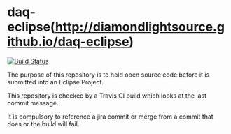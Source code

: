 # daq-eclipse(http://diamondlightsource.github.io/daq-eclipse)      
[![Build Status](https://api.travis-ci.org/DiamondLightSource/daq-eclipse.png)](https://travis-ci.org/DiamondLightSource/daq-eclipse)



The purpose of this repository is to hold open source code before it is submitted into an Eclipse Project.

This repository is checked by a Travis CI build which looks at the last commit message.

It is compulsory to reference a jira commit or merge from a commit that does or the build will fail.


